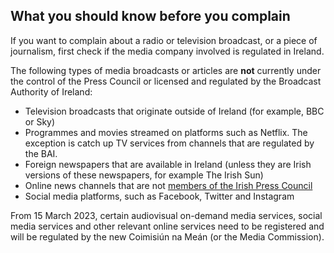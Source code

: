##  What you should know before you complain

If you want to complain about a radio or television broadcast, or a piece of
journalism, first check if the media company involved is regulated in Ireland.

The following types of media broadcasts or articles are **not** currently
under the control of the Press Council or licensed and regulated by the
Broadcast Authority of Ireland:

  * Television broadcasts that originate outside of Ireland (for example, BBC or Sky) 
  * Programmes and movies streamed on platforms such as Netflix. The exception is catch up TV services from channels that are regulated by the BAI. 
  * Foreign newspapers that are available in Ireland (unless they are Irish versions of these newspapers, for example The Irish Sun) 
  * Online news channels that are not [ members of the Irish Press Council ](https://www.presscouncil.ie/press-council-of-ireland/member-publications)
  * Social media platforms, such as Facebook, Twitter and Instagram 

From 15 March 2023, certain audiovisual on-demand media services, social media
services and other relevant online services need to be registered and will be
regulated by the new Coimisiún na Meán (or the Media Commission).
